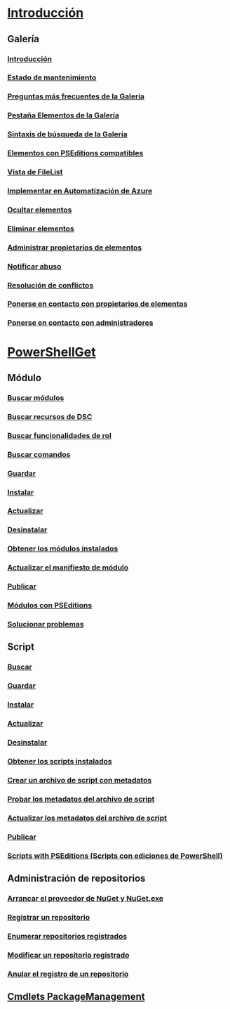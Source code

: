 # [Introducción](readme.md)
## Galería
### [Introducción](psgallery/psgallery_gettingstarted.md)
### [Estado de mantenimiento](psgallery/psgallery_status.md)
### [Preguntas más frecuentes de la Galería](psgallery/psgallery_faqs.md)
### [Pestaña Elementos de la Galería](psgallery/psgallery_items_tab.md)
### [Sintaxis de búsqueda de la Galería](psgallery/psgallery_search_syntax.md)
### [Elementos con PSEditions compatibles](psgallery/psgallery_pseditions.md)
### [Vista de FileList](psgallery/psgallery_filelist_feature.md)
### [Implementar en Automatización de Azure](psgallery/psgallery_deploy_to_azure_automation.md)
### [Ocultar elementos](psgallery/psgallery_unlist_items.md)
### [Eliminar elementos](psgallery/Deleting-Items.md)
### [Administrar propietarios de elementos](psgallery/Managing-Item-Owners.md)
### [Notificar abuso](psgallery/psgallery_report_abuse.md)
### [Resolución de conflictos](psgallery/psgallery_dispute_resolution.md)
### [Ponerse en contacto con propietarios de elementos](psgallery/psgallery_contacting_item_owners.md)
### [Ponerse en contacto con administradores](psgallery/psgallery_contacting_administrators.md)

# [PowerShellGet](psget/overview.md)
## Módulo
### [Buscar módulos](psget/module/psget_find-module.md)
### [Buscar recursos de DSC](psget/module/psget_find-dscresource.md)
### [Buscar funcionalidades de rol](psget/module/psget_find-rolecapability.md)
### [Buscar comandos](psget/module/psget_find-command.md)
### [Guardar](psget/module/psget_save-module.md)
### [Instalar](psget/module/psget_install-module.md)
### [Actualizar](psget/module/psget_update-module.md)
### [Desinstalar](psget/module/psget_uninstall-module.md)
### [Obtener los módulos instalados](psget/module/psget_get-installedmodule.md)
### [Actualizar el manifiesto de módulo](psget/module/psget_update-modulemanifest.md)
### [Publicar](psget/module/psget_publish-module.md)
### [Módulos con PSEditions](psget/module/modulewithpseditionsupport.md)
### [Solucionar problemas](psget/psget_cmdlets_troubleshooting.md)

## Script
### [Buscar](psget/script/psget_find-script.md)
### [Guardar](psget/script/psget_save-script.md)
### [Instalar](psget/script/psget_install-script.md)
### [Actualizar](psget/script/psget_update-script.md)
### [Desinstalar](psget/script/psget_uninstall-script.md)
### [Obtener los scripts instalados](psget/script/psget_get-installedscript.md)
### [Crear un archivo de script con metadatos](psget/script/psget_new-scriptfileinfo.md)
### [Probar los metadatos del archivo de script](psget/script/psget_test-scriptfileinfo.md)
### [Actualizar los metadatos del archivo de script](psget/script/psget_update-scriptfileinfo.md)
### [Publicar](psget/script/psget_publish-script.md)
### [Scripts with PSEditions (Scripts con ediciones de PowerShell)](psget/script/scriptwithpseditionsupport.md)

## Administración de repositorios
### [Arrancar el proveedor de NuGet y NuGet.exe](psget/repository/bootstrapping_nuget_proivder_and_exe.md)
### [Registrar un repositorio](psget/repository/psget_register-psrepository.md)
### [Enumerar repositorios registrados](psget/repository/psget_get-psrepository.md)
### [Modificar un repositorio registrado](psget/repository/psget_set-psrepository.md)
### [Anular el registro de un repositorio](psget/repository/psget_unregister-psrepository.md)

## [Cmdlets PackageManagement](psget/oneget/PackageManagement_cmdlets.md)


<!--HONumber=Sep16_HO2-->


